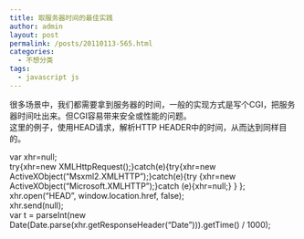 ```yaml
---
title: 取服务器时间的最佳实践
author: admin
layout: post
permalink: /posts/20110113-565.html
categories:
  - 不想分类
tags:
  - javascript js
---
```

很多场景中，我们都需要拿到服务器的时间，一般的实现方式是写个CGI，把服务器时间吐出来。但CGI容易带来安全或性能的问题。  
这里的例子，使用HEAD请求，解析HTTP HEADER中的时间，从而达到同样目的。

var xhr=null;  
try{xhr=new XMLHttpRequest();}catch(e){try{xhr=new ActiveXObject(&#8220;Msxml2.XMLHTTP&#8221;);}catch(e){try {xhr=new ActiveXObject(&#8220;Microsoft.XMLHTTP&#8221;);}catch (e){xhr=null;} } };  
xhr.open(&#8220;HEAD&#8221;, window.location.href, false);  
xhr.send(null);  
var t = parseInt(new Date(Date.parse(xhr.getResponseHeader(&#8220;Date&#8221;))).getTime() / 1000);